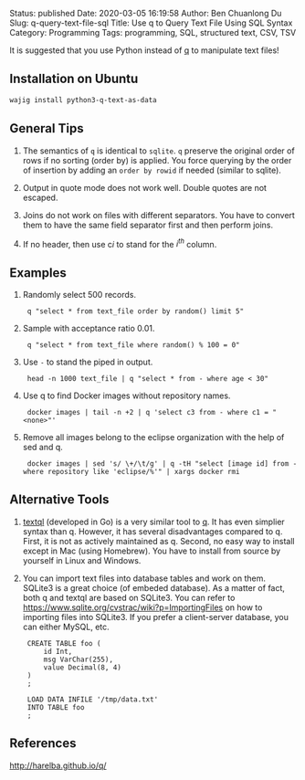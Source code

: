 Status: published
Date: 2020-03-05 16:19:58
Author: Ben Chuanlong Du
Slug: q-query-text-file-sql
Title: Use q to Query Text File Using SQL Syntax
Category: Programming
Tags: programming, SQL, structured text, CSV, TSV


It is suggested that you use Python 
instead of [q](http://harelba.github.io/q/) 
to manipulate text files!

## Installation on Ubuntu

```bash
wajig install python3-q-text-as-data
```

## General Tips

1. The semantics of `q` is identical to `sqlite`. 
    `q` preserve the original order of rows if no sorting (order by) is applied.
    You force querying by the order of insertion 
    by adding an `order by rowid` if needed (similar to sqlite).

2. Output in quote mode does not work well. 
    Double quotes are not escaped.

3. Joins do not work on files with different separators. 
    You have to convert them to have the same field separator first
    and then perform joins. 

7. If no header, then use c$i$ to stand for the $i^{th}$ column.

## Examples 

1. Randomly select 500 records.

        q "select * from text_file order by random() limit 5"

2. Sample with acceptance ratio 0.01.

        q "select * from text_file where random() % 100 = 0"

3. Use `-` to stand the piped in output. 

        head -n 1000 text_file | q "select * from - where age < 30"

5. Use q to find Docker images without repository names.

        docker images | tail -n +2 | q 'select c3 from - where c1 = "<none>"' 

6. Remove all images belong to the eclipse organization with the help of sed and q.

        docker images | sed 's/ \+/\t/g' | q -tH "select [image id] from - where repository like 'eclipse/%'" | xargs docker rmi

## Alternative Tools

1. [textql](https://github.com/dinedal/textql) (developed in Go) 
    is a very similar tool to [q](http://harelba.github.io/q/).
    It has even simplier syntax than q.
    However, 
    it has several disadvantages compared to q.
    First, it is not as actively maintained as q.
    Second, no easy way to install except in Mac (using Homebrew). 
    You have to install from source by yourself in Linux and Windows.

2. You can import text files into database tables and work on them. 
    SQLite3 is a great choice (of embeded database). 
    As a matter of fact, 
    both q and textql are based on SQLite3.
    You can refer to https://www.sqlite.org/cvstrac/wiki?p=ImportingFiles 
    on how to importing files into SQLite3.
    If you prefer a client-server database, 
    you can either MySQL, etc. 

        CREATE TABLE foo (
            id Int, 
            msg VarChar(255), 
            value Decimal(8, 4)
        )
        ;

        LOAD DATA INFILE '/tmp/data.txt' 
        INTO TABLE foo
        ;
    
## References

http://harelba.github.io/q/